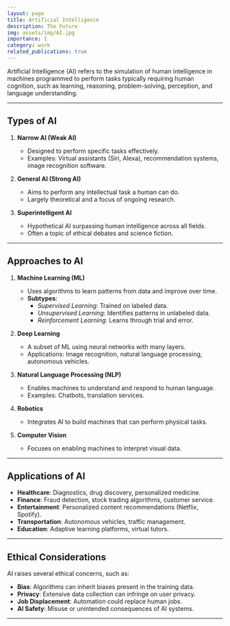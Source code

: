 ```yaml
---
layout: page
title: Artificial Intelligence
description: The Future
img: assets/img/AI.jpg
importance: 1
category: work
related_publications: true
---
```



Artificial Intelligence (AI) refers to the simulation of human intelligence in machines programmed to perform tasks typically requiring human cognition, such as learning, reasoning, problem-solving, perception, and language understanding.

---

## **Types of AI**
1. **Narrow AI (Weak AI)**  
   - Designed to perform specific tasks effectively.  
   - Examples: Virtual assistants (Siri, Alexa), recommendation systems, image recognition software.

2. **General AI (Strong AI)**  
   - Aims to perform any intellectual task a human can do.  
   - Largely theoretical and a focus of ongoing research.

3. **Superintelligent AI**  
   - Hypothetical AI surpassing human intelligence across all fields.  
   - Often a topic of ethical debates and science fiction.

---

## **Approaches to AI**
1. **Machine Learning (ML)**  
   - Uses algorithms to learn patterns from data and improve over time.  
   - **Subtypes**:  
     - *Supervised Learning*: Trained on labeled data.  
     - *Unsupervised Learning*: Identifies patterns in unlabeled data.  
     - *Reinforcement Learning*: Learns through trial and error.

2. **Deep Learning**  
   - A subset of ML using neural networks with many layers.  
   - Applications: Image recognition, natural language processing, autonomous vehicles.

3. **Natural Language Processing (NLP)**  
   - Enables machines to understand and respond to human language.  
   - Examples: Chatbots, translation services.

4. **Robotics**  
   - Integrates AI to build machines that can perform physical tasks.

5. **Computer Vision**  
   - Focuses on enabling machines to interpret visual data.

---

## **Applications of AI**
- **Healthcare**: Diagnostics, drug discovery, personalized medicine.  
- **Finance**: Fraud detection, stock trading algorithms, customer service.  
- **Entertainment**: Personalized content recommendations (Netflix, Spotify).  
- **Transportation**: Autonomous vehicles, traffic management.  
- **Education**: Adaptive learning platforms, virtual tutors.

---

## **Ethical Considerations**
AI raises several ethical concerns, such as:
- **Bias**: Algorithms can inherit biases present in the training data.  
- **Privacy**: Extensive data collection can infringe on user privacy.  
- **Job Displacement**: Automation could replace human jobs.  
- **AI Safety**: Misuse or unintended consequences of AI systems.

---
